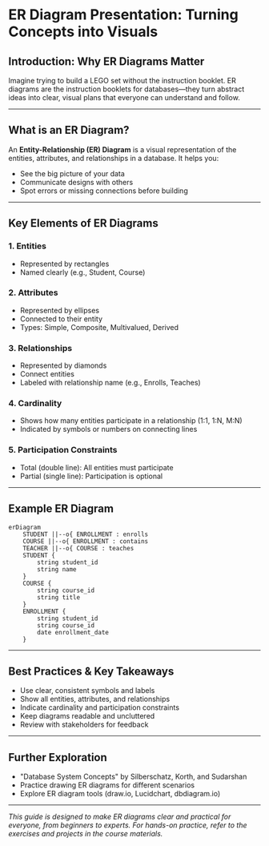 # ER Diagram Presentation: Turning Concepts into Visuals

## Introduction: Why ER Diagrams Matter
Imagine trying to build a LEGO set without the instruction booklet. ER diagrams are the instruction booklets for databases—they turn abstract ideas into clear, visual plans that everyone can understand and follow.

---

## What is an ER Diagram?
An **Entity-Relationship (ER) Diagram** is a visual representation of the entities, attributes, and relationships in a database. It helps you:
- See the big picture of your data
- Communicate designs with others
- Spot errors or missing connections before building

---

## Key Elements of ER Diagrams

### 1. Entities
- Represented by rectangles
- Named clearly (e.g., Student, Course)

### 2. Attributes
- Represented by ellipses
- Connected to their entity
- Types: Simple, Composite, Multivalued, Derived

### 3. Relationships
- Represented by diamonds
- Connect entities
- Labeled with relationship name (e.g., Enrolls, Teaches)

### 4. Cardinality
- Shows how many entities participate in a relationship (1:1, 1:N, M:N)
- Indicated by symbols or numbers on connecting lines

### 5. Participation Constraints
- Total (double line): All entities must participate
- Partial (single line): Participation is optional

---

## Example ER Diagram
```mermaid
erDiagram
    STUDENT ||--o{ ENROLLMENT : enrolls
    COURSE ||--o{ ENROLLMENT : contains
    TEACHER ||--o{ COURSE : teaches
    STUDENT {
        string student_id
        string name
    }
    COURSE {
        string course_id
        string title
    }
    ENROLLMENT {
        string student_id
        string course_id
        date enrollment_date
    }
```

---

## Best Practices & Key Takeaways
- Use clear, consistent symbols and labels
- Show all entities, attributes, and relationships
- Indicate cardinality and participation constraints
- Keep diagrams readable and uncluttered
- Review with stakeholders for feedback

---

## Further Exploration
- "Database System Concepts" by Silberschatz, Korth, and Sudarshan
- Practice drawing ER diagrams for different scenarios
- Explore ER diagram tools (draw.io, Lucidchart, dbdiagram.io)

---
*This guide is designed to make ER diagrams clear and practical for everyone, from beginners to experts. For hands-on practice, refer to the exercises and projects in the course materials.* 